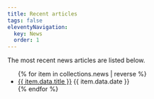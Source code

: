 ```yaml
---
title: Recent articles
tags: false
eleventyNavigation:
  key: News
  order: 1
---
```

The most recent news articles are listed below.

<ul>
{% for item in collections.news | reverse %}
  <li>
    <a href="{{ item.url }}">{{ item.data.title }}</a>
    <time datetime="{{ item.data.date }}">{{ item.data.date }}</time>
    
  </li>
{% endfor %}
</ul>